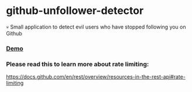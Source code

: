 # github-unfollower-detector
:skull: Small application to detect evil users who have stopped following you on Github

### [Demo](https://richardflores.me/github-unfollower-detector-master/)


### Please read this to learn more about rate limiting: 
https://docs.github.com/en/rest/overview/resources-in-the-rest-api#rate-limiting

